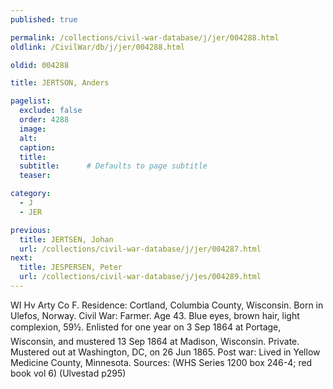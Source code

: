```yaml
---
published: true

permalink: /collections/civil-war-database/j/jer/004288.html
oldlink: /CivilWar/db/j/jer/004288.html

oldid: 004288

title: JERTSON, Anders

pagelist:
  exclude: false
  order: 4288
  image: 
  alt:
  caption:
  title:
  subtitle:      # Defaults to page subtitle
  teaser:

category: 
  - J 
  - JER

previous:
  title: JERTSEN, Johan
  url: /collections/civil-war-database/j/jer/004287.html  
next:
  title: JESPERSEN, Peter
  url: /collections/civil-war-database/j/jes/004289.html   
---
```

WI Hv Arty Co F. Residence: Cortland, Columbia County, Wisconsin. Born in Ulefos, Norway. Civil War: Farmer. Age 43. Blue eyes, brown hair, light complexion, 5&#146;9&frac12;&#148;. Enlisted for one year on 3 Sep 1864 at Portage, Wisconsin, and mustered 13 Sep 1864 at Madison, Wisconsin. Private. Mustered out at Washington, DC, on 26 Jun 1865. Post war: Lived in Yellow Medicine County, Minnesota. Sources: (WHS Series 1200 box 246-4; red book vol 6) (Ulvestad p295)